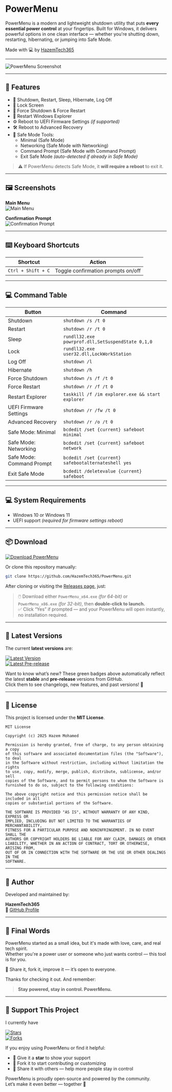 # PowerMenu  

PowerMenu is a modern and lightweight shutdown utility that puts **every essential power control** at your fingertips. Built for Windows, it delivers powerful options in one clean interface — whether you're shutting down, restarting, hibernating, or jumping into Safe Mode.  

Made with 💻 by [HazemTech365](https://github.com/HazemTech365)  

---

![PowerMenu Screenshot](https://github.com/HazemTech365/PowerMenu/blob/fb6292d48e802c580f1150823c89fde0957a5182/Main.png?raw=true)  

---

## 🚀 Features  

- 🔌 Shutdown, Restart, Sleep, Hibernate, Log Off  
- 🔐 Lock Screen  
- 🛑 Force Shutdown & Force Restart  
- 🔁 Restart Windows Explorer  
- ⚙️ Reboot to UEFI Firmware Settings *(if supported)*  
- 🛠 Reboot to Advanced Recovery  
- 🧰 Safe Mode Tools:  
  - Minimal (Safe Mode)  
  - Networking (Safe Mode with Networking)  
  - Command Prompt (Safe Mode with Command Prompt)  
  - Exit Safe Mode *(auto-detected if already in Safe Mode)*  

> ⚠️ If PowerMenu detects Safe Mode, it **will require a reboot** to exit it.  

---

## 🖼 Screenshots  

**Main Menu**  
![Main Menu](https://github.com/HazemTech365/PowerMenu/blob/fb6292d48e802c580f1150823c89fde0957a5182/Main.png?raw=true)  

**Confirmation Prompt**  
![Confirmation Prompt](https://github.com/HazemTech365/PowerMenu/blob/2bfb9c3ac9424164a22f6148be65656d942374c6/Confirmation.png?raw=true)  

---

## ⌨️ Keyboard Shortcuts  

| Shortcut            | Action                             |  
|---------------------|-------------------------------------|  
| `Ctrl + Shift + C`  | Toggle confirmation prompts on/off |  

---

## 💻 Command Table  

| Button                   | Command                                                    |  
|--------------------------|-------------------------------------------------------------|  
| Shutdown                 | `shutdown /s /t 0`                                          |  
| Restart                  | `shutdown /r /t 0`                                          |  
| Sleep                    | `rundll32.exe powrprof.dll,SetSuspendState 0,1,0`          |  
| Lock                     | `rundll32.exe user32.dll,LockWorkStation`                  |  
| Log Off                  | `shutdown /l`                                               |  
| Hibernate                | `shutdown /h`                                               |  
| Force Shutdown           | `shutdown /s /f /t 0`                                       |  
| Force Restart            | `shutdown /r /f /t 0`                                       |  
| Restart Explorer         | `taskkill /f /im explorer.exe && start explorer`           |  
| UEFI Firmware Settings   | `shutdown /r /fw /t 0`                                     |  
| Advanced Recovery        | `shutdown /r /o /t 0`                                      |  
| Safe Mode: Minimal       | `bcdedit /set {current} safeboot minimal`                  |  
| Safe Mode: Networking    | `bcdedit /set {current} safeboot network`                  |  
| Safe Mode: Command Prompt| `bcdedit /set {current} safebootalternateshell yes`        |  
| Exit Safe Mode           | `bcdedit /deletevalue {current} safeboot`                  |  

---

## 💻 System Requirements  

- Windows 10 or Windows 11  
- UEFI support *(required for firmware settings reboot)*  

---

## 📦 Download  

[![Download PowerMenu](https://img.shields.io/badge/GitHub-Download_PowerMenu-blue?logo=github)](https://github.com/HazemTech365/PowerMenu/releases)  

Or clone this repository manually:  

```bash
git clone https://github.com/HazemTech365/PowerMenu.git
```

After cloning or visiting the [Releases page](https://github.com/HazemTech365/PowerMenu/releases), just:

> 🖱️ Download either `PowerMenu_x64.exe` *(for 64-bit)* or `PowerMenu_x86.exe` *(for 32-bit)*, then **double-click to launch.**  
> ✅ Click “Yes” if prompted — and your PowerMenu will open instantly, no installation required.  

---

## 🧾 Latest Versions  

The current **latest versions** are:  

[![Latest Version](https://img.shields.io/github/v/release/HazemTech365/PowerMenu?label=Latest%20Version&color=2ea44f&logo=github)](https://github.com/HazemTech365/PowerMenu/releases/latest)  
[![Latest Pre-release](https://img.shields.io/github/v/release/HazemTech365/PowerMenu?include_prereleases&label=Latest%20Pre-release&color=2ea44f&logo=github)](https://github.com/HazemTech365/PowerMenu/releases)

Want to know what’s new? These green badges above automatically reflect the latest **stable** and **pre-release** versions from GitHub.  
Click them to see changelogs, new features, and past versions! 🚀  

---

## 🪪 License  

This project is licensed under the **MIT License**.  

```
MIT License  

Copyright (c) 2025 Hazem Mohamed  

Permission is hereby granted, free of charge, to any person obtaining a copy  
of this software and associated documentation files (the "Software"), to deal  
in the Software without restriction, including without limitation the rights  
to use, copy, modify, merge, publish, distribute, sublicense, and/or sell  
copies of the Software, and to permit persons to whom the Software is  
furnished to do so, subject to the following conditions:  

The above copyright notice and this permission notice shall be included in all  
copies or substantial portions of the Software.  

THE SOFTWARE IS PROVIDED "AS IS", WITHOUT WARRANTY OF ANY KIND, EXPRESS OR  
IMPLIED, INCLUDING BUT NOT LIMITED TO THE WARRANTIES OF MERCHANTABILITY,  
FITNESS FOR A PARTICULAR PURPOSE AND NONINFRINGEMENT. IN NO EVENT SHALL THE  
AUTHORS OR COPYRIGHT HOLDERS BE LIABLE FOR ANY CLAIM, DAMAGES OR OTHER  
LIABILITY, WHETHER IN AN ACTION OF CONTRACT, TORT OR OTHERWISE, ARISING FROM,  
OUT OF OR IN CONNECTION WITH THE SOFTWARE OR THE USE OR OTHER DEALINGS IN THE  
SOFTWARE.  
```  

---

## 👤 Author  

Developed and maintained by:  

**HazemTech365**  
🔗 [GitHub Profile](https://github.com/HazemTech365)  

---

## 🏁 Final Words  

PowerMenu started as a small idea, but it's made with love, care, and real tech spirit.  
Whether you're a power user or someone who just wants control — this tool is for you.  

🧠 Share it, fork it, improve it — it’s open to everyone.  

Thanks for checking it out. And remember:  

> **Stay powered, stay in control. PowerMenu.**

---

## 🌟 Support This Project

I currently have

[![Stars](https://img.shields.io/github/stars/HazemTech365/PowerMenu?style=flat&logo=github&label=Stars&color=007ec6)](https://github.com/HazemTech365/PowerMenu/stargazers)  
[![Forks](https://img.shields.io/github/forks/HazemTech365/PowerMenu?style=flat&logo=github&label=Forks&color=007ec6)](https://github.com/HazemTech365/PowerMenu/network/members)

If you enjoy using PowerMenu or find it helpful:

- 🌟 Give it a **star** to show your support  
- 🍴 Fork it to start contributing or customizing  
- 📣 Share it with others — help more people stay in control  

PowerMenu is proudly open-source and powered by the community.  
Let’s make it even better — together 💪